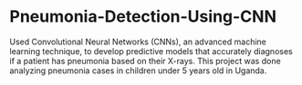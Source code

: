 # Pneumonia-Detection-Using-CNN
Used Convolutional Neural Networks (CNNs), an advanced machine learning technique, to develop predictive models that accurately diagnoses if a patient has pneumonia based on their X-rays. This project was done analyzing pneumonia cases in children under 5 years old in Uganda.
